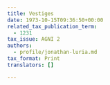 ```yaml
---
title: Vestiges
date: 1973-10-15T09:36:50+00:00
related_tax_publication_term:
  - 1231
tax_issue: AGNI 2
authors:
  - profile/jonathan-luria.md
tax_format: Print
translators: []

---
```

